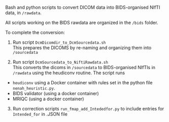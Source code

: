 Bash and python scripts to convert DICOM data into BIDS-organised NIfTI data, in `/rawdata`.

All scripts working on the BIDS rawdata are organized in the `/bids` folder.

To complete the conversion: 

1. Run script `DcmDicomdir_to_DcmSourcedata.sh` \
This prepares the DICOMS by re-naming and organizing them into `/sourcedata`

2. Run script `DcmSourcedata_to_NiftiRawdata.sh` \
This converts the dicoms in `/sourcedata` to BIDS-organised NIfTIs in `/rawdata` using the heudiconv routine.
The script runs
- `heudiconv` using a Docker container with rules set in the python file `nenah_heuristic.py`.
- BIDS validator (using a docker container)
- MRIQC (using a docker container)

3. Run correction scripts `run_fmap_add_Intededfor.py` to include entries for `Intended_for` in .JSON file


